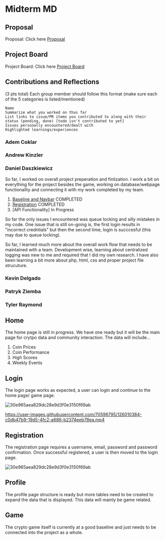 
# Midterm MD

## Proposal
Proposal: Click here [Proposal](https://github.com/dd482IT/IT490/blob/main/proposal.md)
## Project Board
Project Board: Click here [Project Board](https://github.com/dd482IT/IT490/projects/1)

## Contributions and Reflections

(3 pts total) Each group member should follow this format (make sure each of the 5 categories is listed/mentioned) 
  
    Name
    Summarize what you worked on thus far
    List links to issue/PR items you contributed to along with their status (pending, done) [todo isn't contributed to yet]
    Issues personally encountered/dealt with 
    Highlighted learnings/experiences
    
### Adem Coklar 

### Andrew Kinzler 

### Daniel Daszkiewicz 

So far, I worked on overall project preperation and finlization. I work a bit on everything for the project besides the game, working on database/webpage functionality and connecting it with my work completed by my team.

1. [Baseline and Navbar](https://github.com/dd482IT/IT490/pull/5) COMPLETED
2. [Registration](https://github.com/dd482IT/IT490/pull/30/commits/d5698e642c0b67e2733c937866b22a7358148bf2) COMPLETED 
3. [API Functionality] In Progress

So far the only issues I encountered was queue locking and silly mistakes in my code. One issue that is still on-going is, the first login results in "incorrect credntials" but then the second time, login is succcesful (this may due to queue locking). 

So far, I learned much more about the overall work flow that needs to be maintained with a team. Development wise, learning about centralized logging was new to me and required that I did my own research. I have also been learning a bit more about php, html, css and proper project file strucuture. 



### Kevin Delgado 

### Patryk Ziemba 

### Tyler Raymond 

## Home 
The home page is still in progress. We have one ready but it will be the main page for crytpo data and community interaction. The data will include...
1. Coin Prices 
2. Coin Performance 
3. High Scores 
4. Weekly Events

## Login 

The login page works as expected, a user can login and continue to the home page/ game page.

![30e965aea829dc28e9d3f0e3150f69ab](https://user-images.githubusercontent.com/70596795/126010065-d20ec88e-7da0-4fb9-8f97-a811fd19e8a9.png)


https://user-images.githubusercontent.com/70596795/126010384-c0db47b9-19d5-4fc2-a686-b2374eeb78ea.mp4



## Registration 

The registration page requires a username, email, password and password confirmation. Once successful registered, a user is then moved to the login page. 

![30e965aea829dc28e9d3f0e3150f69ab](https://user-images.githubusercontent.com/70596795/126010096-1ab9b6cf-d40b-490a-af34-f6a4bdcb2ecd.png)

## Profile

The profile page structure is ready but more tables need to be created to expand the data that is displayed. This data will mainly be game related.

## Game 

The crypto game itself is currently at a good baseline and just needs to be connected into the project as a whole. 




